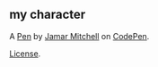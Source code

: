 my character
------------


A [Pen](https://codepen.io/jamar-mitchell/pen/MqajeZ) by [Jamar Mitchell](https://codepen.io/jamar-mitchell) on [CodePen](https://codepen.io).

[License](https://codepen.io/jamar-mitchell/pen/MqajeZ/license).